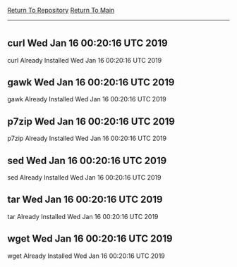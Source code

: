 [Return To Repository](https://github.com/deathbybandaid/piholeparser/)
[Return To Main](https://github.com/deathbybandaid/piholeparser/blob/master/RecentRunLogs/Mainlog.md)
____________________________________
# 
## curl Wed Jan 16 00:20:16 UTC 2019
curl Already Installed Wed Jan 16 00:20:16 UTC 2019
## gawk Wed Jan 16 00:20:16 UTC 2019
gawk Already Installed Wed Jan 16 00:20:16 UTC 2019
## p7zip Wed Jan 16 00:20:16 UTC 2019
p7zip Already Installed Wed Jan 16 00:20:16 UTC 2019
## sed Wed Jan 16 00:20:16 UTC 2019
sed Already Installed Wed Jan 16 00:20:16 UTC 2019
## tar Wed Jan 16 00:20:16 UTC 2019
tar Already Installed Wed Jan 16 00:20:16 UTC 2019
## wget Wed Jan 16 00:20:16 UTC 2019
wget Already Installed Wed Jan 16 00:20:16 UTC 2019
